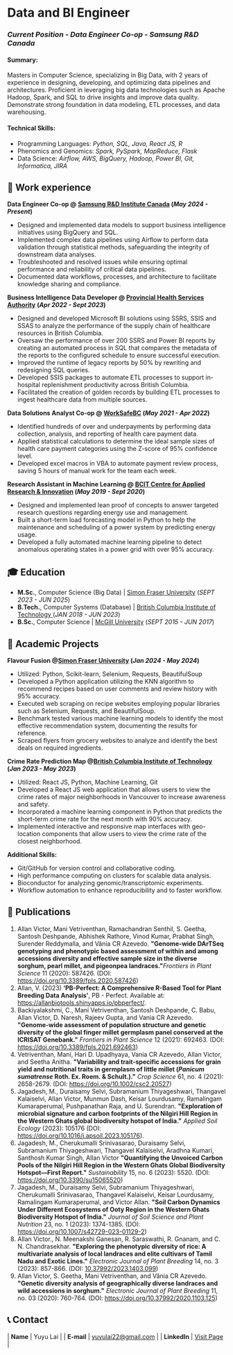 # Data and BI Engineer
### _Current Position - Data Engineer Co-op - Samsung R&D Canada_ 

#### Summary: 
Masters in Computer Science, specializing in Big Data, with 2 years of experience in designing, developing, and optimizing data pipelines and architectures. Proficient in leveraging big data technologies such as Apache Hadoop, Spark, and SQL to drive insights and improve data quality. Demonstrate strong foundation in data modeling, ETL processes, and data warehousing. 

#### Technical Skills:

- Programming Languages: _Python, SQL, Java, React JS, R_
- Phenomics and Genomics: _Spark, PySpark, MapReduce, Flask_
- Data Science: _Airflow, AWS, BigQuery, Hadoop, Power BI, Git, Informatica, JIRA_

## 💼 Work experience 
**Data Engineer Co-op @ <a href="https://research.samsung.com/srca" target="_blank">Samsung R&D Institute Canada</a> (_May 2024 - Present_)**
- Designed and implemented data models to support business intelligence initiatives using BigQuery and SQL.
- Implemented complex data pipelines using Airflow to perform data validation through statistical methods, safeguarding the integrity of downstream data analyses.
- Troubleshooted and resolved issues while ensuring optimal performance and reliability of critical data pipelines.
- Documented data workflows, processes, and architecture to facilitate knowledge sharing and compliance.

**Business Intelligence Data Developer @ <a href="http://www.phsa.ca/" target="_blank">Provincial Health Services Authority</a> (_Apr 2022 - Sept 2023_)**
- Designed and developed Microsoft BI solutions using SSRS, SSIS and SSAS to analyze the performance of the supply chain of healthcare resources in British Columbia.
- Oversaw the performance of over 200 SSRS and Power BI reports by creating an automated process in SQL that compares the metadata of the reports to the configured schedule to ensure successful execution.
- Improved the runtime of legacy reports by 50% by rewriting and redesigning SQL queries.
- Developed SSIS packages to automate ETL processes to support in-hospital replenishment productivity across British Columbia.
- Facilitated the creation of golden records by building ETL processes to ingest healthcare data from multiple sources.

**Data Solutions Analyst Co-op @ <a href="https://www.worksafebc.com/en" target="_blank">WorkSafeBC</a> (_May 2021 - Apr 2022_)**
- Identified hundreds of over and underpayments by performing data collection, analysis, and reporting of health care payment data.
- Applied statistical calculations to determine the ideal sample sizes of health care payment categories using the Z-score of 95% confidence level.
- Developed excel macros in VBA to automate payment review process, saving 5 hours of manual work for the team each week.

**Research Assistant in Machine Learning @ <a href="https://www.bcit.ca/applied-research/" target="_blank">BCIT Centre for Applied Research & Innovation</a> (_May 2019 - Sept 2020_)**
- Designed and implemented lean proof of concepts to answer targeted research questions regarding energy use and management.
- Built a short-term load forecasting model in Python to help the maintenance and scheduling of a power system by predicting energy usage.
- Developed a fully automated machine learning pipeline to detect anomalous operating states in a power grid with over 95% accuracy.

## 🎓 Education
- **M.Sc.**, Computer Science (Big Data) | <a href="https://www.sfu.ca/" target="_blank">Simon Fraser University</a> (_SEPT 2023 - JUN 2025_)		  		
- **B.Tech.**, Computer Systems (Database)	| <a href="https://www.bcit.ca/" target="_blank">British Columbia Institute of Technology </a> (_JAN 2018 - JUN 2023_)	 			        		
- **B.Sc.**, Computer Science | <a href="https://www.mcgill.ca/" target="_blank">McGill University</a> (_SEPT 2015 - JUN 2017_)

## 🔬 Academic Projects
**Flavour Fusion @<a href="https://www.sfu.ca/" target="_blank">Simon Fraser University</a>  (_Jan 2024 - May 2024_)**
- Utilized: Python, Scikit-learn, Selenium, Requests, BeautifulSoup
- Developed a Python application utilizing the KNN algorithm to recommend recipes based on user comments and review history with 95% accuracy. 
- Executed web scraping on recipe websites employing popular libraries such as Selenium, Requests, and BeautifulSoup.
- Benchmark tested various machine learning models to identify the most effective recommendation system, documenting the results for reference.
- Scraped flyers from grocery websites to analyze and identify the best deals on required ingredients.

**Crime Rate Prediction Map @<a href="https://www.bcit.ca/" target="_blank">British Columbia Institute of Technology </a>  (_Jan 2023 - May 2023_)**
- Utilized: React JS, Python, Machine Learning, Git
- Developed a React JS web application that allows users to view the crime rates of major neighborhoods in Vancouver to increase awareness and safety.
- Incorporated a machine learning component in Python that predicts the short-term crime rate for the next month with 90% accuracy.
- Implemented interactive and responsive map interfaces with geo-location components that allow users to view the crime rate of the closest neighborhood. 


**Additional Skills:**
  
- Git/GitHub for version control and collaborative coding.
- High performance computing on clusters for scalable data analysis.
- Bioconductor for analyzing genomic/transcriptomic experiments.
- Workflow automation to enhance reproducibility and to faster workflow. 

## 📜 Publications

1. Allan Victor, Mani Vetriventhan, Ramachandran Senthil, S. Geetha, Santosh Deshpande, Abhishek Rathore, Vinod Kumar, Prabhat Singh, Surender Reddymalla, and Vânia CR Azevedo. **"Genome-wide DArTSeq genotyping and phenotypic based assessment of within and among accessions diversity and effective sample size in the diverse sorghum, pearl millet, and pigeonpea landraces."**_Frontiers in Plant Science_ 11 (2020): 587426. (DOI: <a href="https://doi.org/10.3389/fpls.2020.587426" target="_blank">https://doi.org/10.3389/fpls.2020.587426</a>)
2. Allan, V. (2023) **‘PB-Perfect: A Comprehensive R-Based Tool for Plant Breeding Data Analysis’**, PB - Perfect. Available at: <a href="https://allanbiotools.shinyapps.io/pbperfect/" target="_blank">https://allanbiotools.shinyapps.io/pbperfect/</a>.
3. Backiyalakshmi, C., Mani Vetriventhan, Santosh Deshpande, C. Babu, Allan Victor, D. Naresh, Rajeev Gupta, and Vania CR Azevedo. **"Genome-wide assessment of population structure and genetic diversity of the global finger millet germplasm panel conserved at the ICRISAT Genebank."** _Frontiers in Plant Science_ 12 (2021): 692463. (DOI: <a href="https://doi.org/10.3389/fpls.2021.692463" target="_blank">https://doi.org/10.3389/fpls.2021.692463</a>)
4. Vetriventhan, Mani, Hari D. Upadhyaya, Vania CR Azevedo, Allan Victor, and Seetha Anitha. **"Variability and trait‐specific accessions for grain yield and nutritional traits in germplasm of little millet (_Panicum sumatrense_ Roth. Ex. Roem. & Schult.)."** _Crop Science_ 61, no. 4 (2021): 2658-2679. (DOI: <a href="https://doi.org/10.1002/csc2.20527" target="_blank">https://doi.org/10.1002/csc2.20527</a>)
5. Jagadesh, M., Duraisamy Selvi, Subramanium Thiyageshwari, Thangavel Kalaiselvi, Allan Victor, Munmun Dash, Keisar Lourdusamy, Ramalingam Kumaraperumal, Pushpanathan Raja, and U. Surendran. **"Exploration of microbial signature and carbon footprints of the Nilgiri Hill Region in the Western Ghats global biodiversity hotspot of India."** _Applied Soil Ecology_ (2023): 105176 (DOI: <a href="https://doi.org/10.1016/j.apsoil.2023.105176" target="_blank">https://doi.org/10.1016/j.apsoil.2023.105176</a>).
6. Jagadesh, M., Cherukumalli Srinivasarao, Duraisamy Selvi, Subramanium Thiyageshwari, Thangavel Kalaiselvi, Aradhna Kumari, Santhosh Kumar Singh, Allan Victor **"Quantifying the Unvoiced Carbon Pools of the Nilgiri Hill Region in the Western Ghats Global Biodiversity Hotspot—First Report."** _Sustainability_ 15, no. 6 (2023): 5520. (DOI: <a href="https://doi.org/10.3390/su15065520" target="_blank">https://doi.org/10.3390/su15065520</a>)
7. Jagadesh, M., Duraisamy Selvi, Subramanium Thiyageshwari, Cherukumalli Srinivasarao, Thangavel Kalaiselvi, Keisar Lourdusamy, Ramalingam Kumaraperumal, and Victor Allan. **"Soil Carbon Dynamics Under Different Ecosystems of Ooty Region in the Western Ghats Biodiversity Hotspot of India."** _Journal of Soil Science and Plant Nutrition_ 23, no. 1 (2023): 1374-1385. (DOI: <a href="https://doi.org/10.1007/s42729-023-01129-2" target="_blank">https://doi.org/10.1007/s42729-023-01129-2</a>)
8. Allan Victor., N. Meenakshi Ganesan, R. Saraswathi, R. Gnanam, and C. N. Chandrasekhar. **"Exploring the phenotypic diversity of rice: A multivariate analysis of local landraces and elite cultivars of Tamil Nadu and Exotic Lines."** _Electronic Journal of Plant Breeding_ 14, no. 3 (2023): 857-866. (DOI: <a href="https://ejplantbreeding.org/index.php/EJPB/article/view/4804" target="_blank">10.37992/2023.1403.099</a>)
9. Allan Victor, S. Geetha, Mani Vetriventhan, and Vânia CR Azevedo. **"Genetic diversity analysis of geographically diverse landraces and wild accessions in sorghum."** _Electronic Journal of Plant Breeding_ 11, no. 03 (2020): 760-764. (DOI: <a href="https://www.ejplantbreeding.org/index.php/EJPB/article/view/3575" target="_blank">https://doi.org/10.37992/2020.1103.125</a>)
    


## 📞 Contact

| **Name**   | Yuyu Lai | 
| **E-mail**   | <a href="mailto:yuyulai22@gmail.com">yuyulai22@gmail.com</a> | 
| **LinkedIn**   | <a href="https://www.linkedin.com/in/yuyu-lai/" target="_blank">Visit Page</a> | 
